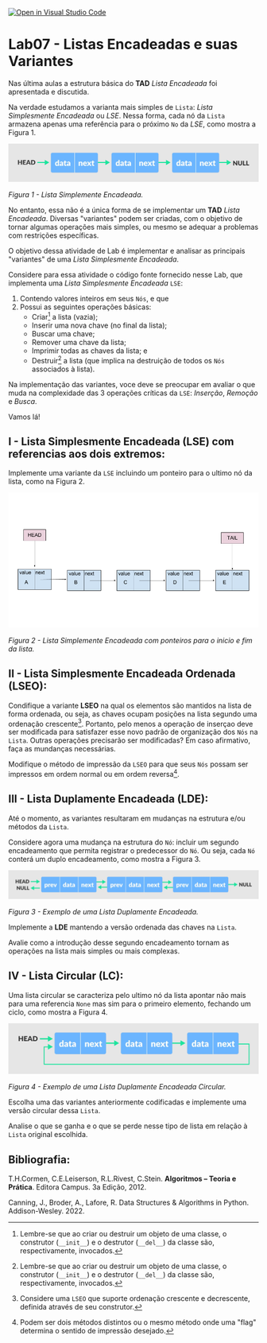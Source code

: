 [![Open in Visual Studio Code](https://classroom.github.com/assets/open-in-vscode-c66648af7eb3fe8bc4f294546bfd86ef473780cde1dea487d3c4ff354943c9ae.svg)](https://classroom.github.com/online_ide?assignment_repo_id=8878682&assignment_repo_type=AssignmentRepo)
# Lab07 - Listas Encadeadas e suas Variantes

Nas última aulas a estrutura básica do **TAD** *Lista Encadeada* foi apresentada e discutida. 

Na verdade estudamos a varianta mais simples de `Lista`: *Lista Simplesmente Encadeada* ou *LSE*. Nessa forma, cada nó da `Lista` armazena apenas uma referência para o próximo `No` da *LSE*, como mostra a Figura 1.  

![Figura 1 - Lista Simplemente Encadeada.](imgs/ListaSimplesmenteEncadeada.png)

*Figura 1 - Lista Simplemente Encadeada.*

No entanto, essa não é a única forma de se implementar um **TAD** *Lista Encadeada*. Diversas "variantes" podem ser criadas, com o objetivo de tornar algumas operações mais simples, ou mesmo se adequar a problemas com restrições específicas. 

O objetivo dessa atividade de Lab é implementar e analisar as principais "variantes" de uma *Lista Simplesmente Encadeada*. 

Considere para essa atividade o código fonte fornecido nesse Lab, que implementa uma *Lista Simplesmente Encadeada* `LSE`:

1. Contendo valores inteiros em seus `Nós`, e que
2. Possui as seguintes operações básicas:
    * Criar[^1] a lista (vazia);
    * Inserir uma nova chave (no final da lista);
    * Buscar uma chave;
    * Remover uma chave da lista;
    * Imprimir todas as chaves da lista; e
    * Destruir[^1] a lista (que implica na destruição de todos os `Nós` associados à lista).

Na implementação das variantes, voce deve se preocupar em avaliar o que muda na complexidade das 3 operações críticas da `LSE`: *Inserção*, *Remoção* e *Busca*. 

Vamos lá!

## I - Lista Simplesmente Encadeada (LSE) com referencias aos dois extremos:

Implemente uma variante da `LSE` incluindo um ponteiro para o ultimo nó da lista, como na Figura 2. 

![Figura 2 - Lista Simplemente Encadeada com ponteiros para o inicio e fim da lista.](imgs/ListaSimplesmenteEncadeada-Inicio-Fim.png)

*Figura 2 - Lista Simplemente Encadeada com ponteiros para o inicio e fim da lista.* 

## II - Lista Simplesmente Encadeada Ordenada (LSEO):

Condifique a variante **LSEO** na qual os elementos são mantidos na lista de forma ordenada, ou seja, as chaves ocupam posições na lista segundo uma ordenação crescente[^2]. Portanto, pelo menos a operação de inserçao deve ser modificada para satisfazer esse novo padrão de organização dos `Nós` na `Lista`. Outras operações precisarão ser modificadas? Em caso afirmativo, faça as mundanças necessárias. 

Modifique o método de impressão da `LSEO` para que seus `Nós` possam ser impressos em ordem normal ou em ordem reversa[^3].
    
## III - Lista Duplamente Encadeada (LDE):

Até o momento, as variantes resultaram em mudanças na estrutura e/ou métodos da `Lista`. 

Considere agora uma mudança na estrutura do `Nó`: incluir um segundo encadeamento que permita registrar o predecessor do `Nó`. Ou seja, cada `Nó` conterá um duplo encadeamento, como mostra a Figura 3.

![Figura 3 - Exemplo de uma Lista Duplamente Encadeada.](imgs/ListaDuplamenteEncadeada.png)

*Figura 3 - Exemplo de uma Lista Duplamente Encadeada.*

Implemente a **LDE** mantendo a versão ordenada das chaves na `Lista`. 

Avalie como a introdução desse segundo encadeamento tornam as operações na lista mais simples ou mais complexas. 
  
## IV - Lista Circular (LC):

Uma lista circular se caracteriza pelo ultimo nó da lista apontar não mais para uma referencia `None` mas sim para o primeiro elemento, fechando um ciclo, como mostra a Figura 4.

![Figura 4 - Exemplo de uma Lista Duplamente Encadeada Circular.](imgs/ListaCircular.png)

*Figura 4 - Exemplo de uma Lista Duplamente Encadeada Circular.* 

Escolha uma das variantes anteriormente codificadas e implemente uma versão circular dessa `Lista`.

Analise o que se ganha e o que se perde nesse tipo de lista em relação à `Lista` original escolhida.

## Bibliografia:

T.H.Cormen, C.E.Leiserson, R.L.Rivest, C.Stein. **Algoritmos – Teoria e Prática**. Editora Campus. 3a Edição, 2012.

Canning, J., Broder, A., Lafore, R. Data Structures & Algorithms in Python. Addison-Wesley. 2022.

[^1]: Lembre-se que ao criar ou destruir um objeto de uma classe, o construtor (`__init__`) e o destrutor (`__del__`) da classe são, respectivamente, invocados.

[^2]: Considere uma `LSEO` que suporte ordenação crescente e decrescente, definida através de seu construtor. 

[^3]: Podem ser dois métodos distintos ou o mesmo método onde uma "flag" determina o sentido de impressão desejado. 